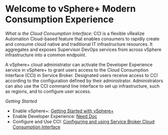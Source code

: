 # Welcome to vSphere+ Modern Consumption Experience

*What is the Cloud Consumption Interface:* CCI is a flexible vRealize Automation Cloud-based feature that enables consumers to rapidly create and consume cloud native and traditional IT infrastructure resources. It aggregates and exposes Supervisor DevOps services from across vSphere infrastructure into a common endpoint.

A vSphere+ cloud administrator can activate the Developer Experience service in vSphere+ to 
grant users access to the Cloud Consumption Interface (CCI) in Service Broker. Designated 
users receive access to CCI according to the configuration defined by their administrator. 
Administrators can also use the CCI command line interface to set up infrastructure, such as 
regions, and to configure user access.

*Getting Started*
* Enable vSphere+: [Getting Started with vSphere+](https://docs.vmware.com/en/VMware-vSphere+/services/vsphereplus-getting-started/GUID-7FE4A507-B528-4359-A4B0-943C5E4E084D.html)
* Enable Developer Experience: [Need Doc](https://google.com)
* Configure and Use CCI: [Configuring and using Service Broker Cloud Consumption Interface](Configuring_and_Using_the_Service_Broker_Cloud_Consumption_Interface.pdf)
